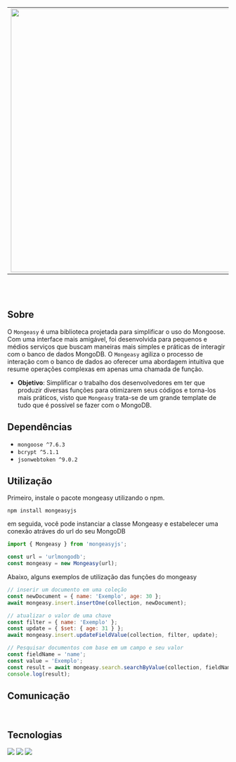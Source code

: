 <table align="center">
  <tr>
    <td>
      <a href="https://github.com/its-vitor/mongeasy">
        <img src="https://github.com/its-vitor/mongeasy/assets/146399948/fd2a722a-74cd-4b2e-b265-f5f69cd29ff4" width="600">
      </a>
    </td>
    <td>
      <a href="https://github.com/its-vitor/mongeasy">
        <img src="https://github-readme-stats.vercel.app/api/pin/?username=its-vitor&repo=mongeasy" alt="Readme Card">
      </a>
    </td>
  </tr>
</table>
<br><br>

## Sobre
O `Mongeasy` é uma biblioteca projetada para simplificar o uso do Mongoose. Com uma interface mais amigável, foi desenvolvida para pequenos e médios serviços que buscam maneiras mais simples e práticas de interagir com o banco de dados MongoDB. O `Mongeasy` agiliza o processo de interação com o banco de dados ao oferecer uma abordagem intuitiva que resume operações complexas em apenas uma chamada de função.

- **Objetivo**: Simplificar o trabalho dos desenvolvedores em ter que produzir diversas funções para otimizarem seus códigos e torna-los mais práticos, visto que `Mongeasy` trata-se de um grande template de tudo que é possível se fazer com o MongoDB.

## Dependências
- `mongoose ^7.6.3`
- `bcrypt ^5.1.1`
- `jsonwebtoken ^9.0.2`

## Utilização
Primeiro, instale o pacote mongeasy utilizando o npm.
```
npm install mongeasyjs
```
em seguida, você pode instanciar a classe Mongeasy e estabelecer uma conexão atráves do url do seu MongoDB
```js
import { Mongeasy } from 'mongeasyjs';

const url = 'urlmongodb';
const mongeasy = new Mongeasy(url);
```
Abaixo, alguns exemplos de utilização das funções do mongeasy
```js
// inserir um documento em uma coleção
const newDocument = { name: 'Exemplo', age: 30 };
await mongeasy.insert.insertOne(collection, newDocument);

// atualizar o valor de uma chave
const filter = { name: 'Exemplo' };
const update = { $set: { age: 31 } };
await mongeasy.insert.updateFieldValue(collection, filter, update);

// Pesquisar documentos com base em um campo e seu valor
const fieldName = 'name';
const value = 'Exemplo';
const result = await mongeasy.search.searchByValue(collection, fieldName, value);
console.log(result);

```

<h2>Comunicação</h1>
<p>
    <a href="https://discord.gg/TFHXUtHUzQ"><img src="https://img.shields.io/badge/Discord-5865F2?style=for-the-badge&logo=discord&logoColor=white" alt=""></a>
    <a href="https://www.tiktok.com/@eovitor.dev"><img src="https://img.shields.io/badge/TikTok-000000?style=for-the-badge&logo=tiktok&logoColor=white" alt=""></a>
</p>
<h2>Tecnologias</h1>
<p>
    <img src="https://img.shields.io/badge/MongoDB-4EA94B?style=for-the-badge&logo=mongodb&logoColor=white">
    <img src="https://img.shields.io/badge/JavaScript-323330?style=for-the-badge&logo=javascript&logoColor=F7DF1E">
    <img src="https://img.shields.io/badge/json%20web%20tokens-323330?style=for-the-badge&logo=json-web-tokens&logoColor=pink">
</p>

